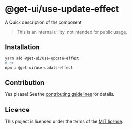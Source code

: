# @get-ui/use-update-effect

A Quick description of the component

> This is an internal utility, not intended for public usage.

## Installation

```sh
yarn add @get-ui/use-update-effect
# or
npm i @get-ui/use-update-effect
```

## Contribution

Yes please! See the
[contributing guidelines](https://github.com/get-ui/nextui/blob/master/CONTRIBUTING.md)
for details.

## Licence

This project is licensed under the terms of the
[MIT license](https://github.com/get-ui/nextui/blob/master/LICENSE).
